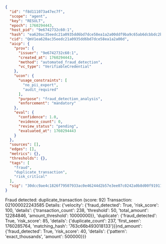 ```json
{
  "id": "f8d111073a47ec7f",
  "scope": "agent",
  "key": "RESULT",
  "epoch": 1760294443,
  "host_pid": "9e6742732c60:1",
  "hash": "ea620ac35eedc21a0935dd6bd7dce58ea1a2a00ddf9ba9c65ab6dcbbdc2bf68d",
  "cid": "QmV1ea620ac35eedc21a0935dd6bd7dce58ea1a2a00d",
  "aicp": {
    "prov": {
      "issuer": "9e6742732c60:1",
      "created_at": 1760294443,
      "method": "automated_fraud_detection",
      "vc_type": "VerifiableCredential"
    },
    "ucon": {
      "usage_constraints": [
        "no_pii_export",
        "audit_required"
      ],
      "purpose": "fraud_detection_analysis",
      "enforcement": "mandatory"
    },
    "eval": {
      "confidence": 1.0,
      "evidence_count": 0,
      "review_status": "pending",
      "evaluated_at": 1760294443
    }
  },
  "sources": [],
  "edges": [],
  "metrics": {},
  "thresholds": {},
  "tags": [
    "fraud",
    "duplicate_transaction",
    "risk_critical"
  ],
  "sig": "30dcc9ae4c1826f79507933ac0e46244d2b57e3ee07c0242a0b8d00f91911e69"
}
```

Fraud detected: duplicate_transaction (score: 92)
Transaction: 021000022243585
Details: {'velocity': {'fraud_detected': True, 'risk_score': 100, 'details': {'transaction_count': 238, 'threshold': 50, 'total_amount': 12284846, 'amount_threshold': 10000000}}, 'duplicate': {'fraud_detected': True, 'risk_score': 85, 'details': {'duplicate_count': 237, 'first_seen': 1760285764, 'matching_hash': '763c66b493018133'}}}nd_amount': {'fraud_detected': True, 'risk_score': 40, 'details': {'pattern': 'exact_thousands', 'amount': 500000}}}